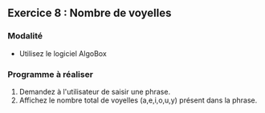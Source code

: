 ## Exercice 8 : Nombre de voyelles

### Modalité

- Utilisez le logiciel AlgoBox

### Programme à réaliser

1. Demandez à l'utilisateur de saisir une phrase.
2. Affichez le nombre total de voyelles (a,e,i,o,u,y) présent dans la phrase.